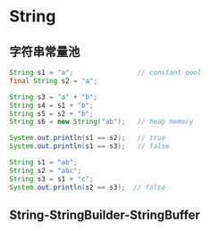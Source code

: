 
# String

## 字符串常量池 
```java
String s1 = "a";            	// constant pool
final String s2 = "a";

String s3 = "a" + "b"; 
String s4 = s1 + "b";
String s5 = s2 + "b";
String s6 = new String("ab"); 	// heap memory

System.out.println(s1 == s2);   // true
System.out.println(s1 == s3);   // false
```

```java
String s1 = "ab";
String s2 = "abc";
String s3 = s1 + "c";
System.out.println(s2 == s3);  // false
```

## String-StringBuilder-StringBuffer